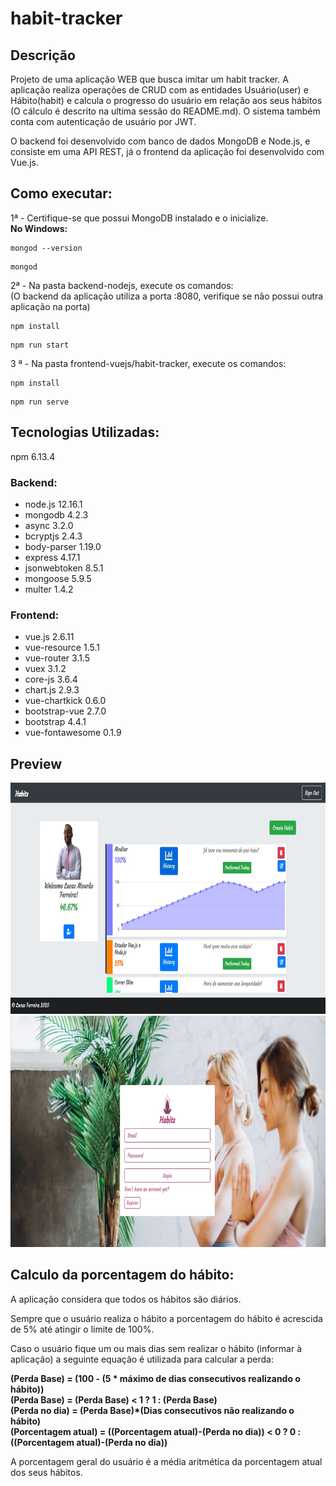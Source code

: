 # habit-tracker

## Descrição

Projeto de uma aplicação WEB que busca imitar um habit tracker. A aplicação realiza operações de CRUD com as entidades Usuário(user) e Hábito(habit) e calcula o progresso do usuário em relação aos seus hábitos
(O cálculo é descrito na ultima sessão do README.md). O sistema também conta com autenticação de usuário por JWT.

O backend foi desenvolvido com banco de dados MongoDB e Node.js, e consiste em uma API REST,
já o frontend da aplicação foi desenvolvido com Vue.js.

## Como executar:

1ª - Certifique-se que possui MongoDB instalado e o inicialize.
<br>
<b>No Windows:</b>
```
mongod --version
```
```
mongod
```
2ª - Na pasta backend-nodejs, execute os comandos:
<br>
(O backend da aplicação utiliza a porta :8080, verifique se não possui outra aplicação na porta)
<br>
```
npm install
```
```
npm run start
```
3 ª - Na pasta frontend-vuejs/habit-tracker, execute os comandos:
```
npm install
```
```
npm run serve
```

## Tecnologias Utilizadas:
npm 6.13.4

### Backend:
<ul>
<li>node.js 12.16.1</li>
<li>mongodb 4.2.3</li>
<li>async 3.2.0</li>
<li>bcryptjs 2.4.3</li>
<li>body-parser 1.19.0</li>
<li>express 4.17.1</li>
<li>jsonwebtoken 8.5.1</li>
<li> mongoose 5.9.5</li>
<li>multer 1.4.2</li>
</ul>

### Frontend:
<ul>
<li>vue.js 2.6.11</li>
<li>vue-resource 1.5.1</li>
<li>vue-router 3.1.5</li>
<li>vuex 3.1.2</li>
<li>core-js 3.6.4</li>
<li>chart.js 2.9.3</li>
<li>vue-chartkick 0.6.0</li>
<li>bootstrap-vue 2.7.0</li>
<li>bootstrap 4.4.1</li>
<li>vue-fontawesome 0.1.9</li>
</ul>

## Preview

<img src="READMEimages/habit-tracker-preview0.jpg" alt="preview-image" width="800" height="370">
<img src="READMEimages/habit-tracker-preview1.jpg" alt="preview-image" width="800" height="370">

## Calculo da porcentagem do hábito:

A aplicação considera que todos os hábitos são diários.

Sempre que o usuário realiza o hábito a porcentagem do hábito é acrescida de 5% até atingir o limite de 100%.

Caso o usuário fique um ou mais dias sem realizar o hábito (informar à aplicação) a seguinte equação é utilizada para calcular a perda:

<b>(Perda Base) = (100 - (5 * máximo de dias consecutivos realizando o hábito))<br>
(Perda Base) = (Perda Base) < 1 ? 1 : (Perda Base)<br>
(Perda no dia) = (Perda Base)*(Dias consecutivos não realizando o hábito)<br>
(Porcentagem atual) = ((Porcentagem atual)-(Perda no dia)) < 0 ? 0 : ((Porcentagem atual)-(Perda no dia))</b>

A porcentagem geral do usuário é a média aritmética da porcentagem atual dos seus hábitos.
